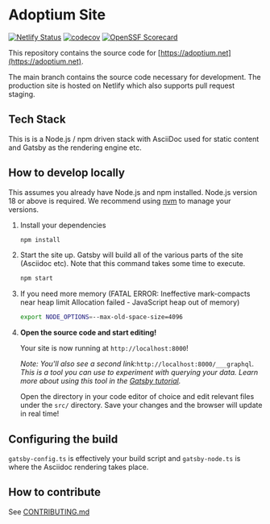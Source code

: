 # Adoptium Site

[![Netlify Status](https://api.netlify.com/api/v1/badges/359195e4-6832-4457-b67c-e79ddaf8c549/deploy-status)](https://app.netlify.com/sites/eclipsefdn-adoptium/deploys) [![codecov](https://codecov.io/gh/adoptium/adoptium.net/branch/main/graph/badge.svg?token=XGJMJVT8BA)](https://codecov.io/gh/adoptium/adoptium.net) [![OpenSSF Scorecard](https://api.securityscorecards.dev/projects/github.com/adoptium/adoptium.net/badge)](https://api.securityscorecards.dev/projects/github.com/adoptium/adoptium.net)

This repository contains the source code for [https://adoptium.net](https://adoptium.net).

The main branch contains the source code necessary for development. The production site is hosted on Netlify which also supports pull request staging.

## Tech Stack

This is is a Node.js / npm driven stack with AsciiDoc used for static content and Gatsby as the rendering engine etc.

## How to develop locally

This assumes you already have Node.js and npm installed. Node.js version 18 or above is required. We recommend using [nvm](https://github.com/nvm-sh/nvm/blob/master/README.md) to manage your versions.

1. Install your dependencies

    ```bash
    npm install
    ```

1. Start the site up. Gatsby will build all of the various parts of the site (Asciidoc etc). Note that this command takes some time to execute.

    ```bash
    npm start
    ```

1. If you need more memory (FATAL ERROR: Ineffective mark-compacts near heap limit Allocation failed - JavaScript heap out of memory)

    ```bash
    export NODE_OPTIONS=--max-old-space-size=4096
    ```

1. **Open the source code and start editing!**

    Your site is now running at `http://localhost:8000`!

    _Note: You'll also see a second link:_`http://localhost:8000/___graphql`_. This is a tool you can use to experiment with querying your data. Learn more about using this tool in the [Gatsby tutorial](https://www.gatsbyjs.com/tutorial/part-five/#introducing-graphiql)._

    Open the directory in your code editor of choice and edit relevant files under the `src/` directory. Save your changes and the browser will update in real time!

## Configuring the build

`gatsby-config.ts` is effectively your build script and `gatsby-node.ts` is where the Asciidoc rendering takes place.

## How to contribute

See [CONTRIBUTING.md](CONTRIBUTING.md)
